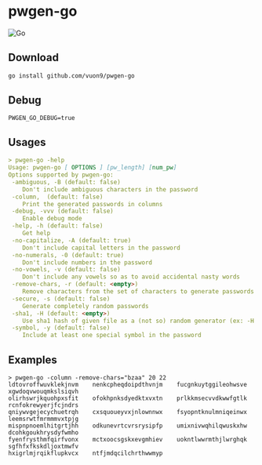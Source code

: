 # pwgen-go
![Go](https://github.com/vuon9/pwgen-go/workflows/Go/badge.svg)

## Download

```bash
go install github.com/vuon9/pwgen-go
```

## Debug

```PWGEN_GO_DEBUG=true```

## Usages

```md
> pwgen-go -help
Usage: pwgen-go [ OPTIONS ] [pw_length] [num_pw]
Options supported by pwgen-go:
 -ambiguous, -B (default: false)
    Don't include ambiguous characters in the password
 -column,  (default: false)
    Print the generated passwords in columns
 -debug, -vvv (default: false)
    Enable debug mode
 -help, -h (default: false)
    Get help
 -no-capitalize, -A (default: true)
    Don't include capital letters in the password
 -no-numerals, -0 (default: true)
    Don't include numbers in the password
 -no-vowels, -v (default: false)
    Don't include any vowels so as to avoid accidental nasty words
 -remove-chars, -r (default: <empty>)
    Remove characters from the set of characters to generate passwords (ex: -r <chars> or --remove-chars=<chars>)
 -secure, -s (default: false)
    Generate completely random passwords
 -sha1, -H (default: <empty>)
    Use sha1 hash of given file as a (not so) random generator (ex: -H or -sha1=path/to/file[#seed])
 -symbol, -y (default: false)
    Include at least one special symbol in the password
```

## Examples

```
> pwgen-go -column -remove-chars="bzaa" 20 22
ldtovroffwuvklekjnvm    nenkcpheqdoipdthvnjm    fucgnkuytggileohwsve    xgwdoqvwouqmkslsiqvh
olirhswrjkquohpxsfit    ofokhpnksdyedktxvxtn    prlkkmsecvvdkwwfgtlk    rcnfokrewyerjfcjndrs
qniywvgejecychuetrqh    cxsquoueyvxjnlownnwx    fsyopntknulmniqeinwx    leemsrwtfmrmmmvxtpjg
mispnpnoemlhitgrtjhh    odkunevrtcvrsrysipfp    umixnivwqhilqwuskxhw    dcohkgoukhrysdyfwmho
fyenfrysthmfqirfvonx    mctxoocsgskxevgmhiev    uokntlwwrmthjlwrghqk    sgfhfxfkskdljoxtmwfv
hxigrlmjrqikflupkvcx    ntfjmdqcilchrthwwmyp
```